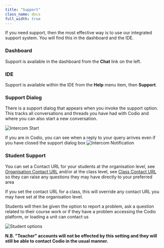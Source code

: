 ```yaml
---
title: "Support"
class_name: docs
full_width: true
---
```


If you need support, then the most effective way is to use our integrated support system. You will find this in the dashboard and the IDE.

### Dashboard
Support is available in the dashboard from the **Chat** link on the left.

### IDE
Support is available within the IDE from the **Help** menu item, then **Support**.

### Support Dialog
There is a support dialog that appears when you invoke the support option. This tracks all conversations and threads you have had with Codio and where you can also start a new conversation.

<img alt="Intercom Start" src="/img/docs/intercomstart.png" class="simple"/>

If you are in Codio, you can see when a reply to your query arrives even if you have closed the support dialog box 
<img alt="Intercom Notification" src="/img/docs/intercomnotification.png" class="simple"/>

### Student Support
You can set a Contact URL for your students at the organisation level, see [Organisation Contact URL](/docs/dashboard/create/orgcontacturl) and/or at the class level, see [Class Contact URL](/docs/classes/classmanagement/classcontacturl) so they can raise any questions they may have directly to your preferred area

If you set the contact URL for a class, this will override any contact URL you may have set at the organisation level.

Students will then be given the option to report a problem, ask a question related to their course work or if they have a problem accessing the Codio platform, or loading a unit can contact us

<img alt="Student options" src="/img/docs/manage_organization/studentoptions.png" class="simple"/>


**N.B. "Teacher" accounts will not be effected by this setting and they will still be able to contact Codio in the usual manner.**



